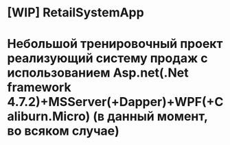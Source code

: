 # [WIP] RetailSystemApp
# Небольшой тренировочный проект реализующий систему продаж с использованием Asp.net(.Net framework 4.7.2)+MSServer(+Dapper)+WPF(+Caliburn.Micro) (в данный момент, во всяком случае)
